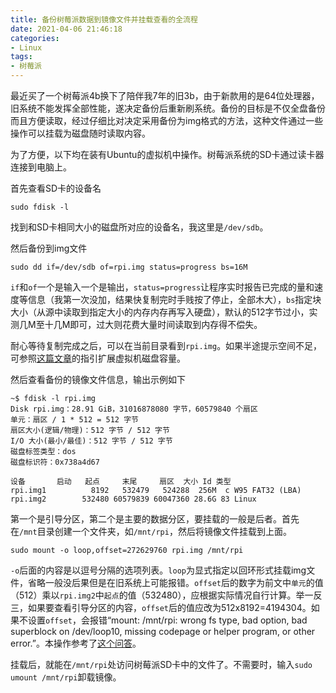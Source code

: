 ```yaml
---
title: 备份树莓派数据到镜像文件并挂载查看的全流程
date: 2021-04-06 21:46:18
categories:
- Linux
tags:
- 树莓派
---
```

最近买了一个树莓派4b换下了陪伴我7年的旧3b，由于新款用的是64位处理器，旧系统不能发挥全部性能，遂决定备份后重新刷系统。备份的目标是不仅全盘备份而且方便读取，经过仔细比对决定采用备份为img格式的方法，这种文件通过一些操作可以挂载为磁盘随时读取内容。

<!--more-->

为了方便，以下均在装有Ubuntu的虚拟机中操作。树莓派系统的SD卡通过读卡器连接到电脑上。

首先查看SD卡的设备名

```
sudo fdisk -l
```

找到和SD卡相同大小的磁盘所对应的设备名，我这里是`/dev/sdb`。

然后备份到img文件

```
sudo dd if=/dev/sdb of=rpi.img status=progress bs=16M
```

`if`和`of`一个是输入一个是输出，`status=progress`让程序实时报告已完成的量和速度等信息（我第一次没加，结果快复制完时手贱按了停止，全部木大），`bs`指定块大小（从源中读取到指定大小的内存内存再写入硬盘），默认的512字节过小，实测几M至十几M即可，过大则花费大量时间读取到内存得不偿失。

耐心等待复制完成之后，可以在当前目录看到`rpi.img`。如果半途提示空间不足，可参照[这篇文章](https://www.jianshu.com/p/836d0b98c187)的指引扩展虚拟机磁盘容量。

然后查看备份的镜像文件信息，输出示例如下

```
~$ fdisk -l rpi.img
Disk rpi.img：28.91 GiB，31016878080 字节，60579840 个扇区
单元：扇区 / 1 * 512 = 512 字节
扇区大小(逻辑/物理)：512 字节 / 512 字节
I/O 大小(最小/最佳)：512 字节 / 512 字节
磁盘标签类型：dos
磁盘标识符：0x738a4d67

设备       启动   起点     末尾     扇区  大小 Id 类型
rpi.img1          8192   532479   524288  256M  c W95 FAT32 (LBA)
rpi.img2        532480 60579839 60047360 28.6G 83 Linux
```

第一个是引导分区，第二个是主要的数据分区，要挂载的一般是后者。首先在`/mnt`目录创建一个文件夹，如`/mnt/rpi`，然后将镜像文件挂载到上面。

```
sudo mount -o loop,offset=272629760 rpi.img /mnt/rpi
```

`-o`后面的内容是以逗号分隔的选项列表。`loop`为显式指定以回环形式挂载img文件，省略一般没后果但是在旧系统上可能报错。`offset`后的数字为前文中`单元`的值（512）乘以`rpi.img2`中`起点`的值（532480），应根据实际情况自行计算。举一反三，如果要查看引导分区的内容，`offset`后的值应改为512x8192=4194304。如果不设置`offset`，会报错“mount: /mnt/rpi: wrong fs type, bad option, bad superblock on /dev/loop10, missing codepage or helper program, or other error.”。本操作参考了[这个问答](https://www.linuxquestions.org/questions/linux-general-1/how-to-mount-img-file-882386/?__cf_chl_jschl_tk__=7f8190ec6b6b5ad7db60ddd81fb45203d05606ff-1617714992-0-ASzyaAzSWH5fWROcu7ChZCJcA86j_xcH-ALMvIS5YTaT6Zm5f6BjQ8XW_asJOYzKQJD_hvfYmVQfRT_JpIChBiR9_F6hjQZN0W0eSqNkEuE5NDWpjsP7qetAp5DTpRbbtmvAzU7bw4waNmd0mrkE7D8eYctOUHIaAGnQs0Ui2RcSQN7EzHpOILVhr3BmpuIQ0dWvmP0wVh43FJCRrtF6CZu-4BFtY3G97QMsYGmLSdY6a0oCSNIEf31bDXLjND5Dxkvo7Ed7Q8Q09dvbC_OyYUFQUXSzAy0Bkk2jpFHtXn03TzEM8YJsEXshOOB-AWOtHZeTD5k7YzhkMFaRIH0OwGbzi03ILUh27eBUcmSENeEbgo1UwroAluQ-BknDQPrS4YLbe7F8f8vGhQR34UCzdt_0lWEQjY5aUDMWQ1kDWKpeP_uRzSm0cnSAX6ZB0w1PPMFZMiqKEwQTdu416heIvYxkBaeLehJGrnB8KdIxqnLQ1rRHko_3e8WMpQFI07nG9A)。

挂载后，就能在`/mnt/rpi`处访问树莓派SD卡中的文件了。不需要时，输入`sudo umount /mnt/rpi`卸载镜像。